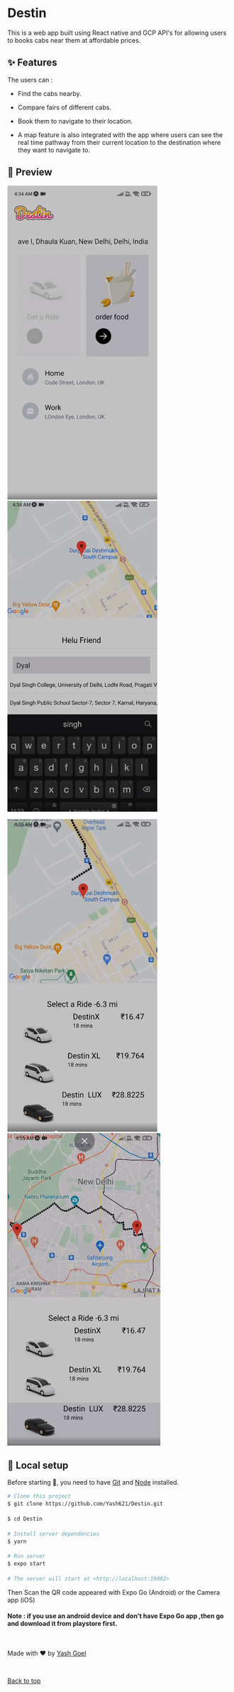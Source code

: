 # Destin

This is a web app built using React native and GCP API's for allowing users to books cabs near them at affordable prices.

## :sparkles: Features

The users can :

* Find the cabs nearby.

* Compare fairs of different cabs.

* Book them to navigate to their location.

* A map feature is also integrated with the app where users can see the real time pathway from their current location to the destination where they want to navigate   to.
  
 ## :eyes: Preview
 
 ![alt-text-1](https://github.com/Yash621/Destin/blob/master/assets/Screenshot_2021-09-27_11-50-01%20(1).png "title-1")                ![alt-text-2](https://github.com/Yash621/Destin/blob/master/assets/Screenshot_2021-09-27_11-50-24.png "title-2")
 
  ![alt-text-1](https://github.com/Yash621/Destin/blob/master/assets/Screenshot_2021-09-27_11-50-53.png "title-1") ![alt-text-2](https://github.com/Yash621/Destin/blob/master/assets/Screenshot_2021-09-27_11-51-09.png "title-2")

## :tada: Local setup

Before starting :checkered_flag:, you need to have [Git](https://git-scm.com) and [Node](https://nodejs.org/en/) installed.

```bash
# Clone this project
$ git clone https://github.com/Yash621/Destin.git

$ cd Destin

# Install server dependencies
$ yarn

# Run server
$ expo start

# The server will start at <http://localhost:19002>
```
Then Scan the QR code appeared with Expo Go (Android) or the Camera app (iOS)

#### Note : if you use an android device and don't have Expo Go app ,then go and download it from playstore first.

&#xa0;

Made with :heart: by <a href="https://github.com/Yash621" target="_blank">Yash Goel</a>

&#xa0;

<a href="#top">Back to top</a>






